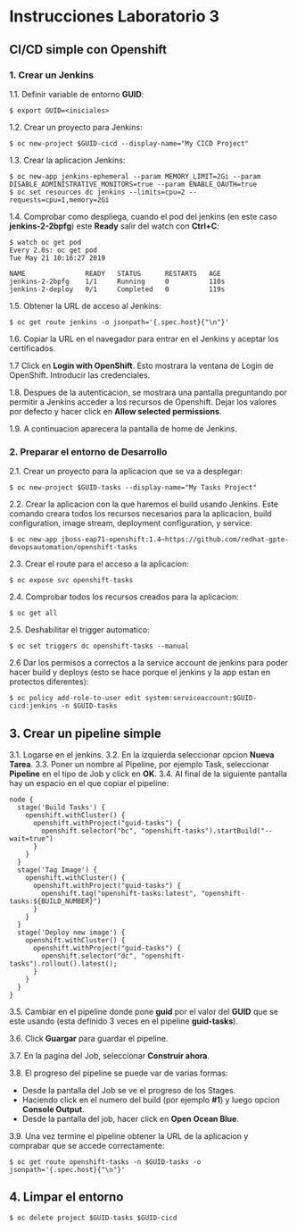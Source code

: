 # Instrucciones Laboratorio 3

## CI/CD simple con Openshift

### 1. Crear un Jenkins

  1.1. Definir variable de entorno **GUID**:

    $ export GUID=<iniciales>

  1.2. Crear un proyecto para Jenkins:

    $ oc new-project $GUID-cicd --display-name="My CICD Project"

  1.3. Crear la aplicacion Jenkins:

    $ oc new-app jenkins-ephemeral --param MEMORY_LIMIT=2Gi --param DISABLE_ADMINISTRATIVE_MONITORS=true --param ENABLE_OAUTH=true
    $ oc set resources dc jenkins --limits=cpu=2 --requests=cpu=1,memory=2Gi

  1.4. Comprobar como despliega, cuando el pod del jenkins (en este caso **jenkins-2-2bpfg**) este **Ready** salir del watch con **Ctrl+C**:

    $ watch oc get pod
    Every 2.0s: oc get pod                                                                                                            Tue May 21 10:16:27 2019

    NAME               READY   STATUS      RESTARTS   AGE
    jenkins-2-2bpfg    1/1     Running     0          110s
    jenkins-2-deploy   0/1     Completed   0          119s

  1.5. Obtener la URL de acceso al Jenkins:

    $ oc get route jenkins -o jsonpath='{.spec.host}{"\n"}'

  1.6. Copiar la URL en el navegador para entrar en el Jenkins y aceptar los certificados.

  1.7 Click en **Login with OpenShift**. Esto mostrara la ventana de Login de OpenShift. Introducir las credenciales.

  1.8. Despues de la autenticacion, se mostrara una pantalla preguntando por permitir a Jenkins acceder a los recursos de Openshift. Dejar los valores por defecto y hacer click en **Allow selected permissions**.

  1.9. A continuacion aparecera la pantalla de home de Jenkins.  

### 2. Preparar el entorno de Desarrollo

  2.1. Crear un proyecto para la aplicacion que se va a desplegar:

    $ oc new-project $GUID-tasks --display-name="My Tasks Project"

  2.2. Crear la aplicacion con la que haremos el build usando Jenkins. Este comando creara todos los recursos necesarios para la aplicacion, build configuration, image stream, deployment configuration, y service:

    $ oc new-app jboss-eap71-openshift:1.4~https://github.com/redhat-gpte-devopsautomation/openshift-tasks

  2.3. Crear el route para el acceso a la aplicacion:

    $ oc expose svc openshift-tasks

  2.4. Comprobar todos los recursos creados para la aplicacion:

    $ oc get all

  2.5. Deshabilitar el trigger automatico:

    $ oc set triggers dc openshift-tasks --manual

  2.6 Dar los permisos a correctos a la service account de jenkins para poder hacer build y deploys (esto se hace porque el jenkins y la app estan en protectos diferentes):

    $ oc policy add-role-to-user edit system:serviceaccount:$GUID-cicd:jenkins -n $GUID-tasks

## 3. Crear un pipeline simple

  3.1. Logarse en el jenkins.
  3.2. En la izquierda seleccionar opcion **Nueva Tarea**.
  3.3. Poner un nombre al Pipeline, por ejemplo Task, seleccionar **Pipeline** en el tipo de Job y click en **OK**.
  3.4. Al final de la siguiente pantalla hay un espacio en el que copiar el pipeline:

    node {
      stage('Build Tasks') {
        openshift.withCluster() {
          openshift.withProject("guid-tasks") {
            openshift.selector("bc", "openshift-tasks").startBuild("--wait=true")
          }
        }
      }
      stage('Tag Image') {
        openshift.withCluster() {
          openshift.withProject("guid-tasks") {
            openshift.tag("openshift-tasks:latest", "openshift-tasks:${BUILD_NUMBER}")
          }
        }
      }
      stage('Deploy new image') {
        openshift.withCluster() {
          openshift.withProject("guid-tasks") {
            openshift.selector("dc", "openshift-tasks").rollout().latest();
          }
        }
      }
    }  

  3.5. Cambiar en el pipeline donde pone **guid** por el valor del **GUID** que se este usando (esta definido 3 veces en el pipeline **guid-tasks**).

  3.6. Click **Guargar** para guardar el pipeline.

  3.7. En la pagina del Job, seleccionar **Construir ahora**.

  3.8. El progreso del pipeline se puede var de varias formas:

  * Desde la pantalla del Job se ve el progreso de los Stages.
  * Haciendo click en el numero del build (por ejemplo **#1**) y luego opcion **Console Output**.
  * Desde la pantalla del job, hacer click en **Open Ocean Blue**.

  3.9. Una vez termine el pipeline obtener la URL de la aplicacion y comprabar que se accede correctamente:

    $ oc get route openshift-tasks -n $GUID-tasks -o jsonpath='{.spec.host}{"\n"}'

## 4. Limpar el entorno

    $ oc delete project $GUID-tasks $GUID-cicd
